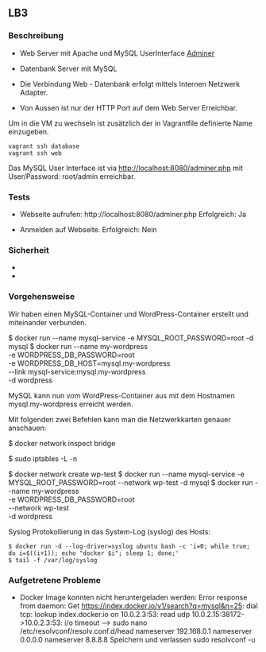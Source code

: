 ﻿LB3
----------------------
	
### Beschreibung

* Web Server mit Apache und MySQL UserInterface [Adminer](https://www.adminer.org/)
* Datenbank Server mit MySQL

* Die Verbindung Web - Datenbank erfolgt mittels Internen Netzwerk Adapter.
* Von Aussen ist nur der HTTP Port auf dem Web Server Erreichbar.

Um in die VM zu wechseln ist zusätzlich der in Vagrantfile definierte Name einzugeben.

	vagrant ssh database
	vagrant ssh web

Das MySQL User Interface ist via [http://localhost:8080/adminer.php](http://localhost:8080/adminer.php) mit User/Password: root/admin erreichbar.

### Tests

* Webseite aufrufen: http://localhost:8080/adminer.php
  Erfolgreich: Ja

* Anmelden auf Webseite.
  Erfolgreich: Nein

### Sicherheit

* 
* 


### Vorgehensweise

Wir haben einen MySQL-Container und WordPress-Container erstellt und miteinander verbunden.

$ docker run --name mysql-service -e MYSQL_ROOT_PASSWORD=root -d mysql
$ docker run --name my-wordpress \
   -e WORDPRESS_DB_PASSWORD=root \
   -e WORDPRESS_DB_HOST=mysql.my-wordpress \
   --link mysql-service:mysql.my-wordpress \
   -d wordpress

MySQL kann nun vom WordPress-Container aus mit dem Hostnamen mysql.my-wordpress erreicht werden.

Mit folgenden zwei Befehlen kann man die Netzwerkkarten genauer anschauen:

$ docker network inspect bridge

$ sudo iptables -L -n

$ docker network create wp-test
$ docker run --name mysql-service -e MYSQL_ROOT_PASSWORD=root --network
   wp-test -d mysql
$ docker run --name my-wordpress \
   -e WORDPRESS_DB_PASSWORD=root \
   --network wp-test \
   -d wordpress

Syslog
Protokollierung in das System-Log (syslog) des Hosts:

    $ docker run -d --log-driver=syslog ubuntu bash -c 'i=0; while true; do i=$((i+1)); echo "docker $i"; sleep 1; done;'
    $ tail -f /var/log/syslog

### Aufgetretene Probleme

* Docker Image konnten nicht heruntergeladen werden: Error response from daemon: Get https://index.docker.io/v1/search?q=mysql&n=25: dial tcp: lookup index.docker.io on 10.0.2.3:53: read udp 10.0.2.15:38172->10.0.2.3:53: i/o timeout
  --> sudo nano /etc/resolvconf/resolv.conf.d/head
      nameserver 192.168.0.1 
      nameserver 0.0.0.0
      nameserver 8.8.8.8
      Speichern und verlassen
      sudo resolvconf -u
